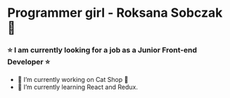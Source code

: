 # Programmer girl - Roksana Sobczak 👋

### ⭐  I am currently looking for a job as a Junior Front-end Developer ⭐ 

- 🔭 I’m currently working on Cat Shop 🙂
- 🌱 I’m currently learning React and Redux.
